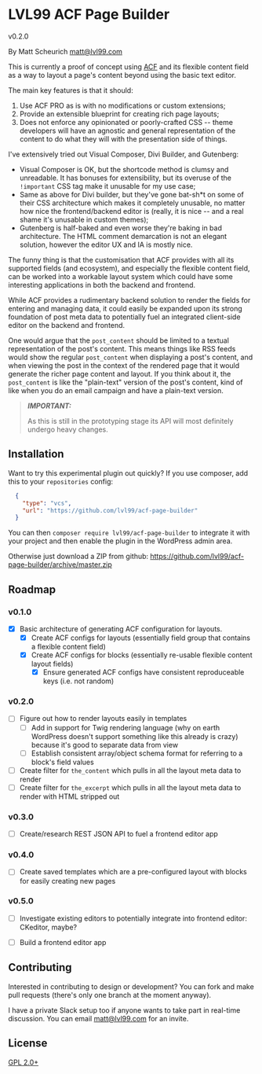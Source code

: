 # LVL99 ACF Page Builder

v0.2.0

By Matt Scheurich <matt@lvl99.com>

This is currently a proof of concept using [ACF](http://www.advancedcustomfields.com) and its flexible content field
as a way to layout a page's content beyond using the basic text editor.

The main key features is that it should:
  1. Use ACF PRO as is with no modifications or custom extensions; 
  2. Provide an extensible blueprint for creating rich page layouts;
  3. Does not enforce any opinionated or poorly-crafted CSS -- theme developers will have an agnostic and general
     representation of the content to do what they will with the presentation side of things.

I've extensively tried out Visual Composer, Divi Builder, and Gutenberg:
  - Visual Composer is OK, but the shortcode method is clumsy and unreadable. It has bonuses for extensibility, but its
    overuse of the `!important` CSS tag make it unusable for my use case;
  - Same as above for Divi builder, but they've gone bat-sh*t on some of their CSS architecture which makes it
    completely unusable, no matter how nice the frontend/backend editor is (really, it is nice -- and a real shame it's
    unusable in custom themes);
  - Gutenberg is half-baked and even worse they're baking in bad architecture. The HTML comment demarcation is not an
    elegant solution, however the editor UX and IA is mostly nice.

The funny thing is that the customisation that ACF provides with all its supported fields (and ecosystem), and
especially the flexible content field, can be worked into a workable layout system which could have some interesting
applications in both the backend and frontend.
 
While ACF provides a rudimentary backend solution to render the fields for entering and managing data, it could easily
be expanded upon its strong foundation of post meta data to potentially fuel an integrated client-side editor on the
backend and frontend.

One would argue that the `post_content` should be limited to a textual representation of the post's content. This means
things like RSS feeds would show the regular `post_content` when displaying a post's content, and when viewing the post
in the context of the rendered page that it would generate the richer page content and layout. If you think about it,
the `post_content` is like the "plain-text" version of the post's content, kind of like when you do an email campaign
and have a plain-text version.

> ***IMPORTANT:***
>
> As this is still in the prototyping stage its API will most definitely undergo heavy changes.


## Installation

Want to try this experimental plugin out quickly? If you use composer, add this to your `repositories` config:

```json
  {
    "type": "vcs",
    "url": "https://github.com/lvl99/acf-page-builder"
  }
```

You can then `composer require lvl99/acf-page-builder` to integrate it with your project and then enable the plugin
in the WordPress admin area.

Otherwise just download a ZIP from github: https://github.com/lvl99/acf-page-builder/archive/master.zip


## Roadmap

### v0.1.0
  - [x] Basic architecture of generating ACF configuration for layouts.
    - [x] Create ACF configs for layouts (essentially field group that contains a flexible content field)
    - [x] Create ACF configs for blocks (essentially re-usable flexible content layout fields)
      - [x] Ensure generated ACF configs have consistent reproduceable keys (i.e. not random)

### v0.2.0
  - [ ] Figure out how to render layouts easily in templates
    - [ ] Add in support for Twig rendering language (why on earth WordPress doesn't support something like this already
          is crazy) because it's good to separate data from view
    - [ ] Establish consistent array/object schema format for referring to a block's field values
  - [ ] Create filter for `the_content` which pulls in all the layout meta data to render
  - [ ] Create filter for `the_excerpt` which pulls in all the layout meta data to render with HTML stripped out

### v0.3.0
  - [ ] Create/research REST JSON API to fuel a frontend editor app
  
### v0.4.0
  - [ ] Create saved templates which are a pre-configured layout with blocks for easily creating new pages

### v0.5.0
  - [ ] Investigate existing editors to potentially integrate into frontend editor: CKeditor, maybe?
  - [ ] Build a frontend editor app


## Contributing

Interested in contributing to design or development? You can fork and make pull requests (there's only one branch at the
moment anyway).

I have a private Slack setup too if anyone wants to take part in real-time discussion. You can email <matt@lvl99.com>
for an invite. 


## License

[GPL 2.0+](LICENSE.md)
